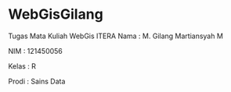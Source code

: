 # WebGisGilang
Tugas Mata Kuliah WebGis ITERA 
Nama : M. Gilang Martiansyah M

NIM : 121450056

Kelas : R

Prodi : Sains Data
